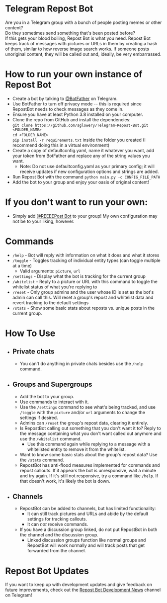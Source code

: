 # Telegram Repost Bot

Are you in a Telegram group with a bunch of people posting memes or other content?\
Do they sometimes send something that's been posted before?\
If this gets your blood boiling, Repost Bot is what you need. Repost Bot keeps track of messages with pictures or URLs in them by creating a hash of them, similar to how reverse image search works.
If someone posts unoriginal content, they will be called out and, ideally, be very embarrassed.

# How to run your own instance of Repost Bot

- Create a bot by talking to [@BotFather](https://telegram.me/botfather) on Telegram.
- Use BotFather to turn off privacy mode -- this is required since RepostBot needs to check messages as they come in.
- Ensure you have at least Python 3.8 installed on your computer.
- Clone the repo from GitHub and install the dependencies:\
  `git clone https://github.com/sglowery/Telegram-Repost-Bot.git <FOLDER_NAME>`\
  `cd <FOLDER_NAME>`\
  `pip install -r requirements.txt` inside the folder you created (I recommend doing this in a virtual environment)
- Create a copy of defaultconfig.yaml, name it whatever you want, add your token from BotFather and replace any of the string values you want.
  - Note: Do not use defaultconfig.yaml as your primary config; it will receive updates if new configuration options and strings are added.
- Run Repost Bot with the command `python main.py -c CONFIG_FILE_PATH`
- Add the bot to your group and enjoy your oasis of original content!

# If you don't want to run your own:

- Simply add [@REEEEPost Bot](https://telegram.me/reeeepost_bot) to your group! My own configuration may not be to your liking, however.

# Commands

- `/help` - Bot will reply with information on what it does and what it stores
- `/toggle` - Toggles tracking of individual entity types (can toggle multiple at a time)
  - Valid arguments: `picture`, `url`
- `/settings` - Display what the bot is tracking for the current group
- `/whitelist` - Reply to a picture or URL with this command to toggle the whitelist status of what you're replying to
- `/reset` - Only group admins and the user whose ID is set as the bot's admin can call this. Will reset a group's repost and whitelist data and revert tracking to the default settings
- `/stats` - Show some basic stats about reposts vs. unique posts in the current group.

# How To Use

- ## Private chats
  - You can't do anything in private chats besides use the `/help` command.

- ## Groups and Supergroups

  - Add the bot to your group.
  - Use commands to interact with it.
  - Use the `/settings` command to see what's being tracked, and use `/toggle` with the `picture` and/or `url` arguments to change the settings if desired.
  - Admins can `/reset` the group's repost data, clearing it entirely.
  - Is RepostBot calling out something that you don't want it to? Reply to the message containing what you don't want called out anymore and use the `/whitelist` command.
    - Use this command again while replying to a message with a whitelisted entity to remove it from the whitelist.
  - Want to know some basic stats about the group's repost data? Use the `/stats` command.
  - RepostBot has anti-flood measures implemented for commands and repost callouts. If it appears the bot is unresponsive, wait a minute and try again. If it's still not responsive, try a command like `/help`. If that doesn't work, it's likely the bot is down.
  
- ## Channels

  - RepostBot can be added to channels, but has limited functionality:
    - It can still track pictures and URLs and abide by the default settings for tracking callouts.
    - It can _not_ receive commands.
  - If you have a discussion group linked, do not put RepostBot in both the channel and the discussion group.
    - Linked discussion groups function like normal groups and RepostBot will work normally and will track posts that get forwarded from the channel.

# Repost Bot Updates

If you want to keep up with development updates and give feedback on future improvements, check out the [Repost Bot Development News](https://t.me/repost_bot_news) channel on Telegram!